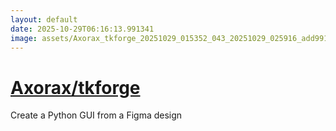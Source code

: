 ```yaml
---
layout: default
date: 2025-10-29T06:16:13.991341
image: assets/Axorax_tkforge_20251029_015352_043_20251029_025916_add991--20251029T035930331--cropped.png
---
```


# [Axorax/tkforge](https://github.com/Axorax/tkforge/)

Create a Python GUI from a Figma design
